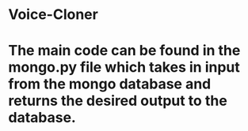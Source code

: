 # Voice-Cloner
# The main code can be found in the mongo.py file which takes in input from the mongo database and returns the desired output to the database.
